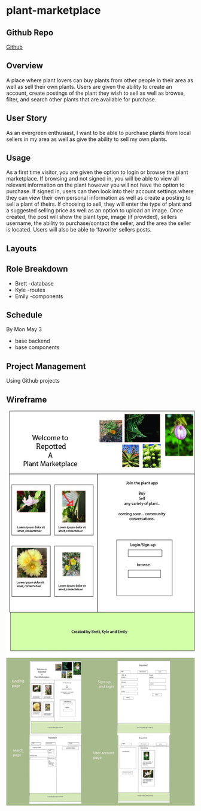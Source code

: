 # plant-marketplace


## Github Repo
[Github](https://github.com/bhfreeman/plant-marketplace)


## Overview
A place where plant lovers can buy plants from other people in their area as well as sell their own plants. Users are given the ability to create an account, create postings of the plant they wish to sell as well as browse, filter, and search other plants that are available for purchase. 


## User Story 
As an evergreen enthusiast, I want to be able to purchase plants from local sellers in my area as well as give the ability to sell my own plants.  


## Usage  
As a first time visitor, you are given the option to login or browse the plant marketplace. If browsing and not signed in, you will be able to view all relevant information on the plant however you will not have the option to purchase. If signed in, users can then look into their account settings where they can view their own personal information as well as create a posting to sell a plant of theirs. If choosing to sell, they will enter the type of plant and a suggested selling price as well as an option to upload an image. Once created, the post will show the plant type, image (if provided), sellers username, the ability to purchase/contact the seller, and the area the seller is located. Users will also be able to ‘favorite’ sellers posts. 


## Layouts


## Role Breakdown
- Brett
     -database
- Kyle
     -routes
- Emily
    -components


## Schedule
By Mon May 3
- base backend
- base components


## Project Management
Using Github projects


## Wireframe

![plant-marketplace](client/src/images/plant.jpg)
![plant-marketplace](client/src/images/wireframe.jpg)